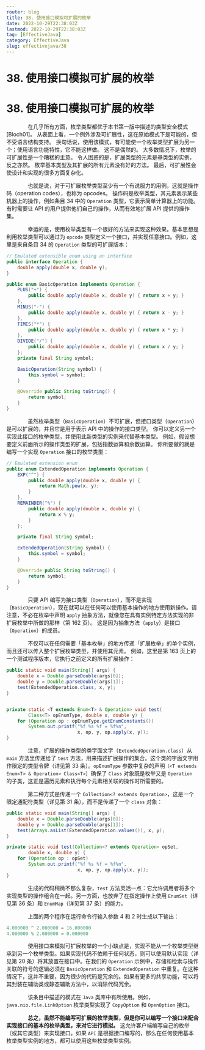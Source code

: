 ```yaml
---
router: blog
title: 38. 使用接口模拟可扩展的枚举
date: 2022-10-29T22:38:03Z
lastmod: 2022-10-29T22:38:03Z
tag: [EffectiveJava]
category: EffectiveJava
slug: effectivejava/38
---
```


# 38. 使用接口模拟可扩展的枚举

# 38. 使用接口模拟可扩展的枚举

　　　　在几乎所有方面，枚举类型都优于本书第一版中描述的类型安全模式[Bloch01]。 从表面上看，一个例外涉及可扩展性，这在原始模式下是可能的，但不受语言结构支持。 换句话说，使用该模式，有可能使一个枚举类型扩展为另一个；使用语言功能特性，它不能这样做。 这不是偶然的。 大多数情况下，枚举的可扩展性是一个糟糕的主意。 令人困惑的是，扩展类型的元素是基类型的实例，反之亦然。 枚举基本类型及其扩展的所有元素没有好的方法。 最后，可扩展性会使设计和实现的很多方面复杂化。

　　　　也就是说，对于可扩展枚举类型至少有一个有说服力的用例，这就是操作码（operation codes），也称为 opcodes。 操作码是枚举类型，其元素表示某些机器上的操作，例如条目 34 中的 `Operation` 类型，它表示简单计算器上的功能。 有时需要让 API 的用户提供他们自己的操作，从而有效地扩展 API 提供的操作集。

　　　　幸运的是，使用枚举类型有一个很好的方法来实现这种效果。基本思想是利用枚举类型可以通过为 `opcode` 类型定义一个接口，并实现任意接口。例如，这里是来自条目 34 的 `Operation` 类型的可扩展版本：

```java
// Emulated extensible enum using an interface
public interface Operation {
    double apply(double x, double y);
}

public enum BasicOperation implements Operation {
    PLUS("+") {
        public double apply(double x, double y) { return x + y; }
    },
    MINUS("-") {
        public double apply(double x, double y) { return x - y; }
    },
    TIMES("*") {
        public double apply(double x, double y) { return x * y; }
    },
    DIVIDE("/") {
        public double apply(double x, double y) { return x / y; }
    };
    private final String symbol;

    BasicOperation(String symbol) {
        this.symbol = symbol;
    }

    @Override public String toString() {
        return symbol;
    }
}
```

　　　　虽然枚举类型（`BasicOperation`）不可扩展，但接口类型（`Operation`）是可以扩展的，并且它是用于表示 API 中的操作的接口类型。 你可以定义另一个实现此接口的枚举类型，并使用此新类型的实例来代替基本类型。 例如，假设想要定义前面所示的操作类型的扩展，包括指数运算和余数运算。 你所要做的就是编写一个实现 `Operation` 接口的枚举类型：

```java
// Emulated extension enum
public enum ExtendedOperation implements Operation {
    EXP("^") {
        public double apply(double x, double y) {
            return Math.pow(x, y);
        }
    },
    REMAINDER("%") {
        public double apply(double x, double y) {
            return x % y;
        }
    };

    private final String symbol;

    ExtendedOperation(String symbol) {
        this.symbol = symbol;
    }

    @Override public String toString() {
        return symbol;
    }
}
```

　　　　只要 API 编写为接口类型（`Operation`），而不是实现（`BasicOperation`），现在就可以在任何可以使用基本操作的地方使用新操作。请注意，不必在枚举中声明 `apply` 抽象方法，就像您在具有实例特定方法实现的非扩展枚举中所做的那样（第 162 页）。 这是因为抽象方法（`apply`）是接口（`Operation`）的成员。

　　　　不仅可以在任何需要「基本枚举」的地方传递「扩展枚举」的单个实例，而且还可以传入整个扩展枚举类型，并使用其元素。 例如，这里是第 163 页上的一个测试程序版本，它执行之前定义的所有扩展操作：

```java
public static void main(String[] args) {
    double x = Double.parseDouble(args[0]);
    double y = Double.parseDouble(args[1]);
    test(ExtendedOperation.class, x, y);
}


private static <T extends Enum<T> & Operation> void test(
        Class<T> opEnumType, double x, double y) {
    for (Operation op : opEnumType.getEnumConstants())
        System.out.printf("%f %s %f = %f%n",
                          x, op, y, op.apply(x, y));
}
```

　　　　注意，扩展的操作类型的类字面文字（`ExtendedOperation.class`）从 `main` 方法里传递给了 `test` 方法，用来描述扩展操作的集合。这个类的字面文字用作限定的类型令牌（详见第 33 条）。`opEnumType` 参数中复杂的声明`（<T extends Enum<T> & Operation> Class<T>`）确保了 `Class` 对象既是枚举又是 `Operation` 的子类，这正是遍历元素和执行每个元素相关联的操作时所需要的。

　　　　第二种方式是传递一个 `Collection<? extends Operation>`，这是一个限定通配符类型（详见第 31 条），而不是传递了一个 `class` 对象：

```java
public static void main(String[] args) {
    double x = Double.parseDouble(args[0]);
    double y = Double.parseDouble(args[1]);
    test(Arrays.asList(ExtendedOperation.values()), x, y);
}

private static void test(Collection<? extends Operation> opSet,
        double x, double y) {
    for (Operation op : opSet)
        System.out.printf("%f %s %f = %f%n",
                          x, op, y, op.apply(x, y));
}
```

　　　　生成的代码稍微不那么复杂，`test` 方法灵活一点：它允许调用者将多个实现类型的操作组合在一起。另一方面，也放弃了在指定操作上使用 `EnumSet`（详见第 36 条）和 `EnumMap`（详见第 37 条）的能力。

　　　　上面的两个程序在运行命令行输入参数 4 和 2 时生成以下输出：

```java
4.000000 ^ 2.000000 = 16.000000
4.000000 % 2.000000 = 0.000000
```

　　　　使用接口来模拟可扩展枚举的一个小缺点是，实现不能从一个枚举类型继承到另一个枚举类型。如果实现代码不依赖于任何状态，则可以使用默认实现（详见第 20 条）将其放置在接口中。在我们的 `Operation` 示例中，存储和检索与操作关联的符号的逻辑必须在 `BasicOperation` 和 `ExtendedOperation` 中重复。在这种情况下，这并不重要，因为很少的代码是冗余的。如果有更多的共享功能，可以将其封装在辅助类或静态辅助方法中，以消除代码冗余。

　　　　该条目中描述的模式在 `Java` 类库中有所使用。例如，`java.nio.file.LinkOption` 枚举类型实现了 `CopyOption` 和 `OpenOption` 接口。

　　　　**总之，虽然不能编写可扩展的枚举类型，但是你可以编写一个接口来配合实现接口的基本的枚举类型，来对它进行模拟。**  这允许客户端编写自己的枚举（或其它类型）来实现接口。如果 `API` 是根据接口编写的，那么在任何使用基本枚举类型实例的地方，都可以使用这些枚举类型实例。
